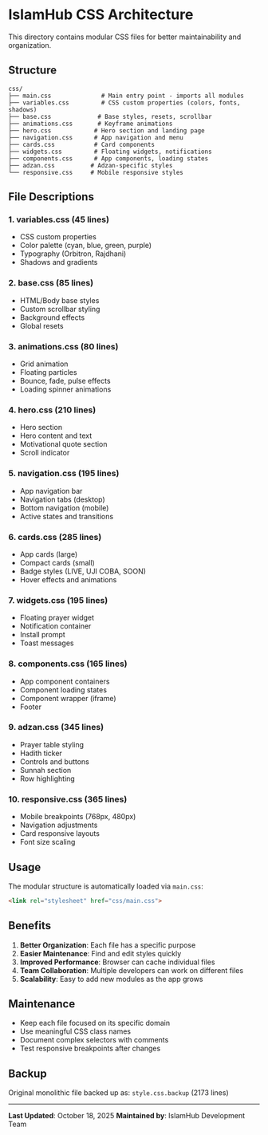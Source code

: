 # IslamHub CSS Architecture

This directory contains modular CSS files for better maintainability and organization.

## Structure

```
css/
├── main.css              # Main entry point - imports all modules
├── variables.css         # CSS custom properties (colors, fonts, shadows)
├── base.css             # Base styles, resets, scrollbar
├── animations.css       # Keyframe animations
├── hero.css            # Hero section and landing page
├── navigation.css      # App navigation and menu
├── cards.css           # Card components
├── widgets.css         # Floating widgets, notifications
├── components.css      # App components, loading states
├── adzan.css          # Adzan-specific styles
└── responsive.css     # Mobile responsive styles
```

## File Descriptions

### 1. **variables.css** (45 lines)
- CSS custom properties
- Color palette (cyan, blue, green, purple)
- Typography (Orbitron, Rajdhani)
- Shadows and gradients

### 2. **base.css** (85 lines)
- HTML/Body base styles
- Custom scrollbar styling
- Background effects
- Global resets

### 3. **animations.css** (80 lines)
- Grid animation
- Floating particles
- Bounce, fade, pulse effects
- Loading spinner animations

### 4. **hero.css** (210 lines)
- Hero section
- Hero content and text
- Motivational quote section
- Scroll indicator

### 5. **navigation.css** (195 lines)
- App navigation bar
- Navigation tabs (desktop)
- Bottom navigation (mobile)
- Active states and transitions

### 6. **cards.css** (285 lines)
- App cards (large)
- Compact cards (small)
- Badge styles (LIVE, UJI COBA, SOON)
- Hover effects and animations

### 7. **widgets.css** (195 lines)
- Floating prayer widget
- Notification container
- Install prompt
- Toast messages

### 8. **components.css** (165 lines)
- App component containers
- Component loading states
- Component wrapper (iframe)
- Footer

### 9. **adzan.css** (345 lines)
- Prayer table styling
- Hadith ticker
- Controls and buttons
- Sunnah section
- Row highlighting

### 10. **responsive.css** (365 lines)
- Mobile breakpoints (768px, 480px)
- Navigation adjustments
- Card responsive layouts
- Font size scaling

## Usage

The modular structure is automatically loaded via `main.css`:

```html
<link rel="stylesheet" href="css/main.css">
```

## Benefits

1. **Better Organization**: Each file has a specific purpose
2. **Easier Maintenance**: Find and edit styles quickly
3. **Improved Performance**: Browser can cache individual files
4. **Team Collaboration**: Multiple developers can work on different files
5. **Scalability**: Easy to add new modules as the app grows

## Maintenance

- Keep each file focused on its specific domain
- Use meaningful CSS class names
- Document complex selectors with comments
- Test responsive breakpoints after changes

## Backup

Original monolithic file backed up as: `style.css.backup` (2173 lines)

---

**Last Updated**: October 18, 2025
**Maintained by**: IslamHub Development Team
